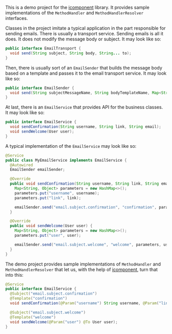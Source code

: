 This is a demo project for the [icomponent](https://github.com/pavel-grigorev/icomponent) library. It provides sample implementations of the `MethodHandler` and `MethodHandlerResolver` interfaces.

Classes in the project imitate a typical application in the part responsible for sending emails. There is usually a transport service. Sending emails is all it does. It does not modify the message body or subject. It may look like so:

```java
public interface EmailTransport {
  void send(String subject, String body, String... to);
}
```

Then, there is usually sort of an `EmailSender` that builds the message body based on a template and passes it to the email transport service. It may look like so:

```java
public interface EmailSender {
  void send(String subjectMessageName, String bodyTemplateName, Map<String, Object> templateParameters, String... to);
}
```

At last, there is an `EmailService` that provides API for the business classes. It may look like so:

```java
public interface EmailService {
  void sendConfirmation(String username, String link, String email);
  void sendWelcome(User user);
}
```

A typical implementation of the `EmailService` may look like so:

```java
@Service
public class MyEmailService implements EmailService {
  @Autowired
  EmailSender emailSender;

  @Override
  public void sendConfirmation(String username, String link, String email) {
    Map<String, Object> parameters = new HashMap<>();
    parameters.put("username", username);
    parameters.put("link", link);

    emailSender.send("email.subject.confirmation", "confirmation", parameters, email);
  }

  @Override
  public void sendWelcome(User user) {
    Map<String, Object> parameters = new HashMap<>();
    parameters.put("user", user);

    emailSender.send("email.subject.welcome", "welcome", parameters, user.getEmail());
  }
}
```

The demo project provides sample implementations of `MethodHandler` and `MethodHandlerResolver` that let us, with the help of [icomponent](https://github.com/pavel-grigorev/icomponent), turn that into this:

```java
@Service
public interface EmailService {
  @Subject("email.subject.confirmation")
  @Template("confirmation")
  void sendConfirmation(@Param("username") String username, @Param("link") String link, @To String email);

  @Subject("email.subject.welcome")
  @Template("welcome")
  void sendWelcome(@Param("user") @To User user);
}
```
